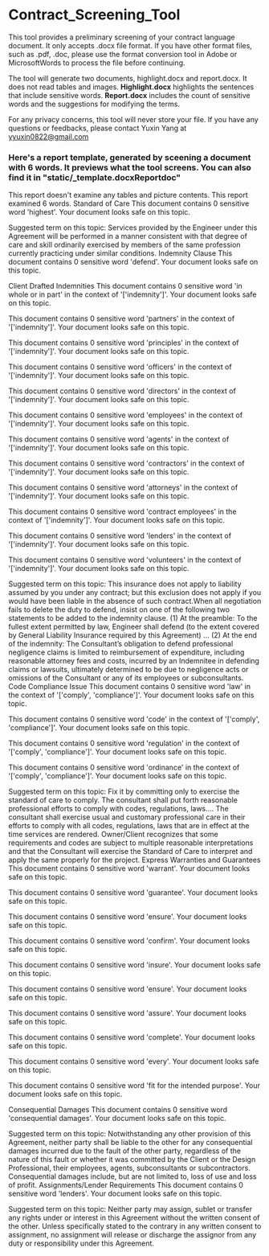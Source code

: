 # Contract_Screening_Tool

This tool provides a preliminary screening of your contract language document.
It only accepts .docx file format. If you have other format files, such as .pdf, .doc, 
please use the format conversion tool in Adobe or MicrosoftWords to process the file before continuing.

The tool will generate two documents, highlight.docx and report.docx. It does not read tables and images. 
**Highlight.docx** highlights the sentences that include sensitive words.
**Report.docx** includes the count of sensitive words and the suggestions for modifying the terms. 

For any privacy concerns, this tool will never store your file. 
If you have any questions or feedbacks, please contact Yuxin Yang at yyuxin0822@gmail.com


### Here's a report template, generated by sceening a document with 6 words. It previews what the tool screens. You can also find it in "static/_template.docxReportdoc"


This report doesn't examine any tables and picture contents.
This report examined 6 words.
Standard of Care
This document contains 0 sensitive word 'highest'.
Your document looks safe on this topic.

Suggested term on this topic:
Services provided by the Engineer under this Agreement will be performed in a manner consistent with that degree of care and skill ordinarily exercised by members of the same profession currently practicing under similar conditions.
Indemnity Clause
This document contains 0 sensitive word 'defend'.
Your document looks safe on this topic.

Client Drafted Indemnities
This document contains 0 sensitive word 'in whole or in part' in the context of '['indemnity']'.
Your document looks safe on this topic.

This document contains 0 sensitive word 'partners' in the context of '['indemnity']'.
Your document looks safe on this topic.

This document contains 0 sensitive word 'principles' in the context of '['indemnity']'.
Your document looks safe on this topic.

This document contains 0 sensitive word 'officers' in the context of '['indemnity']'.
Your document looks safe on this topic.

This document contains 0 sensitive word 'directors' in the context of '['indemnity']'.
Your document looks safe on this topic.

This document contains 0 sensitive word 'employees' in the context of '['indemnity']'.
Your document looks safe on this topic.

This document contains 0 sensitive word 'agents' in the context of '['indemnity']'.
Your document looks safe on this topic.

This document contains 0 sensitive word 'contractors' in the context of '['indemnity']'.
Your document looks safe on this topic.

This document contains 0 sensitive word 'attorneys' in the context of '['indemnity']'.
Your document looks safe on this topic.

This document contains 0 sensitive word 'contract employees' in the context of '['indemnity']'.
Your document looks safe on this topic.

This document contains 0 sensitive word 'lenders' in the context of '['indemnity']'.
Your document looks safe on this topic.

This document contains 0 sensitive word 'volunteers' in the context of '['indemnity']'.
Your document looks safe on this topic.

Suggested term on this topic:
This insurance does not apply to liability assumed by you under any contract; but this exclusion does not apply if you would have been liable in the absence of such contract.When all negotiation fails to delete the duty to defend, insist on one of  the following two statements to be added to the indemnity clause.
 (1) At the preamble: 
 To the fullest extent permitted by law, Engineer shall defend (to the extent covered by General Liability Insurance required by this Agreement) …
 (2) At the end of the indemnity: 
 The Consultant’s obligation to defend professional negligence claims is limited to reimbursement of expenditure, including reasonable attorney fees and costs, incurred by an Indemnitee in defending claims or lawsuits, ultimately determined to be due to negligence acts or omissions of the Consultant or any of its employees or subconsultants.
Code Compliance Issue
This document contains 0 sensitive word 'law' in the context of '['comply', 'compliance']'.
Your document looks safe on this topic.

This document contains 0 sensitive word 'code' in the context of '['comply', 'compliance']'.
Your document looks safe on this topic.

This document contains 0 sensitive word 'regulation' in the context of '['comply', 'compliance']'.
Your document looks safe on this topic.

This document contains 0 sensitive word 'ordinance' in the context of '['comply', 'compliance']'.
Your document looks safe on this topic.

Suggested term on this topic:
Fix it by committing only to exercise the standard of care to comply.
The consultant shall put forth reasonable professional efforts to comply with codes, regulations, laws….
 The consultant shall exercise usual and customary professional care in their efforts to comply with all codes, regulations, laws that are in effect at the time services are rendered. 
 Owner/Client recognizes that some requirements and codes are subject to multiple reasonable interpretations and that the Consultant will exercise the Standard of Care to interpret and apply the same properly for the project.
Express Warranties and Guarantees
This document contains 0 sensitive word 'warrant'.
Your document looks safe on this topic.

This document contains 0 sensitive word 'guarantee'.
Your document looks safe on this topic.

This document contains 0 sensitive word 'ensure'.
Your document looks safe on this topic.

This document contains 0 sensitive word 'confirm'.
Your document looks safe on this topic.

This document contains 0 sensitive word 'insure'.
Your document looks safe on this topic.

This document contains 0 sensitive word 'ensure'.
Your document looks safe on this topic.

This document contains 0 sensitive word 'assure'.
Your document looks safe on this topic.

This document contains 0 sensitive word 'complete'.
Your document looks safe on this topic.

This document contains 0 sensitive word 'every'.
Your document looks safe on this topic.

This document contains 0 sensitive word 'fit for the intended purpose'.
Your document looks safe on this topic.

Consequential Damages
This document contains 0 sensitive word 'consequential damages'.
Your document looks safe on this topic.

Suggested term on this topic:
Notwithstanding any other provision of this Agreement, neither party shall be liable to the other for any consequential damages incurred due to the fault of the other party, regardless of the nature of this fault or whether it was committed by the Client or the Design Professional, their employees, agents, subconsultants or subcontractors. Consequential damages include, but are not limited to, loss of use and loss of profit.
Assignments/Lender Requirements
This document contains 0 sensitive word 'lenders'.
Your document looks safe on this topic.

Suggested term on this topic:
Neither party may assign, sublet or transfer any rights under or interest in this Agreement without the written consent of the other. Unless specifically stated to the contrary in any written consent to assignment, no assignment will release or discharge the assignor from any duty or responsibility under this Agreement. 
